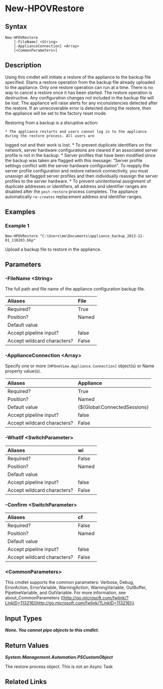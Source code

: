 ﻿---
description: Upload appliance backup file to restore its configuration.
---

# New-HPOVRestore

## Syntax

```text
New-HPOVRestore
    [-FileName] <String>
    [-ApplianceConnection] <Array>
    [<CommonParameters>]
```

## Description

Using this cmdlet will initiate a restore of the appliance to the backup file specified.  Starts a restore operation from the backup file already uploaded to the appliance. Only one restore operation can run at a time. There is no way to cancel a restore once it has been started. The restore operation is destructive. Any configuration changes not included in the backup file will be lost. The appliance will raise alerts for any inconsistencies detected after the restore. If an unrecoverable error is detected during the restore, then the appliance will be set to the factory reset mode.

Restoring from a backup is a disruptive action:

    * The appliance restarts and users cannot log in to the appliance during the restore process. All users are
  logged out and their work is lost.
    * To prevent duplicate identifiers on the network, server hardware configurations are cleared if an associated
  server profile is not in the backup.
    * Server profiles that have been modified since the backup was taken are flagged with this message: "Server
  profile settings conflict with the server hardware configuration". To reapply the server profile
  configuration and restore network connectivity, you must unassign all flagged server profiles and then
  individually reassign the server profiles to the server hardware.
    * To prevent unintentional assignment of duplicate addresses or identifiers, all address and identifier ranges
  are disabled after the `post-restore` process completes. The appliance automatically `re-creates` replacement
  address and identifier ranges.

## Examples

###  Example 1 

```text
New-HPOVRestore "C:\Users\me\Documents\appliance_backup_2013-11-01_110203.bkp"

```

Upload a backup file to restore in the appliance.

## Parameters

### -FileName &lt;String&gt;

The full path and file name of the appliance configuration backup file.

| Aliases | File |
| :--- | :--- |
| Required? | True |
| Position? | Named |
| Default value |  |
| Accept pipeline input? | false |
| Accept wildcard characters? | False |

### -ApplianceConnection &lt;Array&gt;

Specify one or more `[HPOneView.Appliance.Connection]` object(s) or Name property value(s).

| Aliases | Appliance |
| :--- | :--- |
| Required? | True |
| Position? | Named |
| Default value | (${Global:ConnectedSessions} | ? Default) |
| Accept pipeline input? | false |
| Accept wildcard characters? | False |

### -WhatIf &lt;SwitchParameter&gt;



| Aliases | wi |
| :--- | :--- |
| Required? | False |
| Position? | Named |
| Default value |  |
| Accept pipeline input? | false |
| Accept wildcard characters? | False |

### -Confirm &lt;SwitchParameter&gt;



| Aliases | cf |
| :--- | :--- |
| Required? | False |
| Position? | Named |
| Default value |  |
| Accept pipeline input? | false |
| Accept wildcard characters? | False |

### &lt;CommonParameters&gt;

This cmdlet supports the common parameters: Verbose, Debug, ErrorAction, ErrorVariable, WarningAction, WarningVariable, OutBuffer, PipelineVariable, and OutVariable. For more information, see about\_CommonParameters \([http://go.microsoft.com/fwlink/?LinkID=113216](http://go.microsoft.com/fwlink/?LinkID=113216)\)

## Input Types

_**None.  You cannot pipe objects to this cmdlet.**_

## Return Values

_**System.Management.Automation.PSCustomObject**_

The restore process object.  This is not an Async Task

## Related Links

